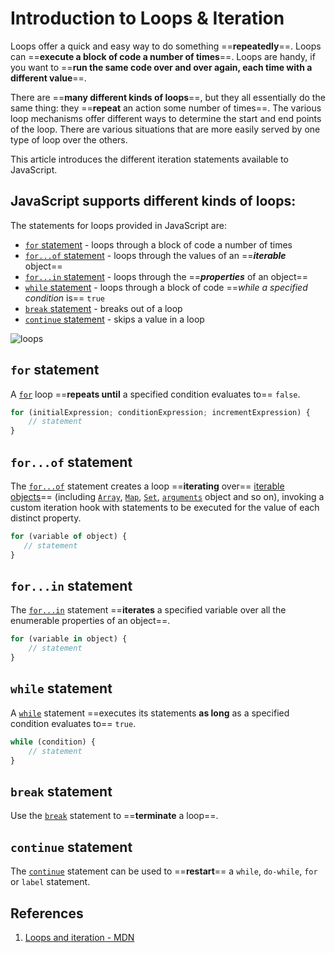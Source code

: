 # Introduction to Loops & Iteration

Loops offer a quick and easy way to do something ==**repeatedly**==. Loops can ==**execute a block of code a number of times**==. Loops are handy, if you want to ==**run the same code over and over again, each time with a different value**==. 

There are ==**many different kinds of loops**==, but they all essentially do the same thing: they ==**repeat** an action some number of times==. The various loop mechanisms offer different ways to determine the start and end points of the loop.  There are various situations that are more easily served by one type of loop over the others.

This article introduces the different iteration statements available to JavaScript.

## JavaScript supports **different kinds of loops**:

The statements for loops provided in JavaScript are:

- [`for` statement](https://developer.mozilla.org/en-US/docs/Web/JavaScript/Guide/Loops_and_iteration#for_statement)  - loops through a block of code a number of times
- [`for...of` statement](https://developer.mozilla.org/en-US/docs/Web/JavaScript/Guide/Loops_and_iteration#for...of_statement) - loops through the values of an ==_**iterable**_ object==
- [`for...in` statement](https://developer.mozilla.org/en-US/docs/Web/JavaScript/Guide/Loops_and_iteration#for...in_statement) - loops through the ==_**properties**_ of an object==
- [`while` statement](https://developer.mozilla.org/en-US/docs/Web/JavaScript/Guide/Loops_and_iteration#while_statement) - loops through a block of code ==_while a specified condition_ is== `true`
- [`break` statement](https://developer.mozilla.org/en-US/docs/Web/JavaScript/Guide/Loops_and_iteration#break_statement) - breaks out of a loop
- [`continue` statement](https://developer.mozilla.org/en-US/docs/Web/JavaScript/Guide/Loops_and_iteration#continue_statement) - skips a value in a loop

![loops](../../img/loops.jpg)

## `for` statement

A [`for`](https://developer.mozilla.org/en-US/docs/Web/JavaScript/Reference/Statements/for) loop ==**repeats until** a specified condition evaluates to== `false`.

```js
for (initialExpression; conditionExpression; incrementExpression) {
	// statement
}
```

## `for...of` statement

The [`for...of`](https://developer.mozilla.org/en-US/docs/Web/JavaScript/Reference/Statements/for...of) statement creates a loop ==**iterating** over== [iterable objects](https://developer.mozilla.org/en-US/docs/Web/JavaScript/Reference/Iteration_protocols)== (including [`Array`](https://developer.mozilla.org/en-US/docs/Web/JavaScript/Reference/Global_Objects/Array), [`Map`](https://developer.mozilla.org/en-US/docs/Web/JavaScript/Reference/Global_Objects/Map), [`Set`](https://developer.mozilla.org/en-US/docs/Web/JavaScript/Reference/Global_Objects/Set), [`arguments`](https://developer.mozilla.org/en-US/docs/Web/JavaScript/Reference/Functions/arguments) object and so on), invoking a custom iteration hook with statements to be executed for the value of each distinct property.

```js
for (variable of object) {
   // statement 
}
```

## `for...in` statement

The [`for...in`](https://developer.mozilla.org/en-US/docs/Web/JavaScript/Reference/Statements/for...in) statement ==**iterates** a specified variable over all the enumerable properties of an object==.

```js
for (variable in object) {
    // statement
}
```

## `while` statement

A [`while`](https://developer.mozilla.org/en-US/docs/Web/JavaScript/Reference/Statements/while) statement ==executes its statements **as long** as a specified condition evaluates to== `true`.

```js
while (condition) {
    // statement
}
```

## `break` statement

Use the [`break`](https://developer.mozilla.org/en-US/docs/Web/JavaScript/Reference/Statements/break) statement to ==**terminate** a loop==.

## `continue` statement

The [`continue`](https://developer.mozilla.org/en-US/docs/Web/JavaScript/Reference/Statements/continue) statement can be used to ==**restart**== a `while`, `do-while`, `for` or `label` statement.

## References

1. [Loops and iteration - MDN](https://developer.mozilla.org/en-US/docs/Web/JavaScript/Guide/Loops_and_iteration)
